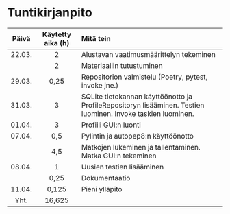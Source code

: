 # Tuntikirjanpito

|Päivä|Käytetty aika (h)| Mitä tein |
|:--:|:--:|:--|
|22.03.|2|Alustavan vaatimusmäärittelyn tekeminen|
||2|Materiaaliin tutustuminen|
|29.03.|0,25|Repositorion valmistelu (Poetry, pytest, invoke jne.)|
|31.03.|3|SQLite tietokannan käyttöönotto ja ProfileRepositoryn lisääminen. Testien luominen. Invoke taskien luominen.|
|01.04.|3|Profiili GUI:n luonti|
|07.04.|0,5|Pylintin ja autopep8:n käyttöönotto|
||4,5|Matkojen lukeminen ja tallentaminen. Matka GUI:n tekeminen|
|08.04.|1|Uusien testien lisääminen|
||0,25|Dokumentaatio|
|11.04.|0,125|Pieni ylläpito|
|Yht.|16,625||
